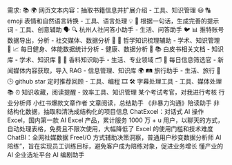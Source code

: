 需求:
📚 🌍 网页文本内容：抽取书籍信息并扩展介绍 - 工具、知识管理
😃 🔠 emoji 表情和自然语言转换 - 工具、语言处理
💡 📝 根据一句话，生成完善的提示词 - 工具、创意辅助
🗣️ 🔍 杭州人社问答小助手 - 生活、问答助手
🐦 📊 推特账号数据导出，分析 - 社交媒体、数据分析
📖 🤔 哲学知识梳理辅助 - 学术、知识管理
💪 📈 每日健身、体能数据统计分析 - 健康、数据分析
📄 📚 白皮书相关文档 - 知识库 - 学术、知识库
🌿 📖 香料知识助手 - 生活、专业领域
🗂️ 📰 每日信息筛选官 - 新闻媒体内容获取，导入 RAG - 信息管理、知识库
🌍 🛤️ 旅行助手 - 生活、旅行
🌟 🕒 github star 定时推荐回顾 - 工具、编程
🎞️ 🛠️ 字幕处理工具 - 工具、媒体处理
📚 ⏰ 知识收藏，阅读提醒 - 效率工具、知识管理
某个考试考官，对我进行考核
行业分析师
小红书爆款文章作者
文章阅读，总结助手
《非暴力沟通》陪读助手
非结构化数据，抽取和清洗成结构化的项目信息
ChatExcel：对话式 AI 操作 Excel，国内第一款 AI Excel 产品，累计服务 1000 万 + u 用户，以聊天的方式，自动处理表格，免费且不限次使用，大幅降低了 Excel 的使用门槛和技术难度
ChatBI：全网社媒数据 FreeI/O 方式辅助决策洞察，普通用户秒变数据分析师
AI 陪练”，旨在实现员工训练目标，避免客户成为陪练对象，促进业务增长
懂产业的 AI 企业选址平台
AI 编剧助手

